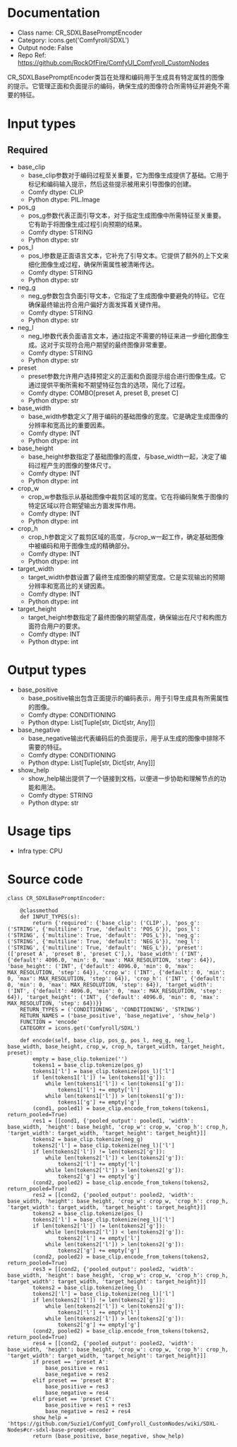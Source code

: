 # Documentation
- Class name: CR_SDXLBasePromptEncoder
- Category: icons.get('Comfyroll/SDXL')
- Output node: False
- Repo Ref: https://github.com/RockOfFire/ComfyUI_Comfyroll_CustomNodes

CR_SDXLBasePromptEncoder类旨在处理和编码用于生成具有特定属性的图像的提示。它管理正面和负面提示的编码，确保生成的图像符合所需特征并避免不需要的特征。

# Input types
## Required
- base_clip
    - base_clip参数对于编码过程至关重要，它为图像生成提供了基础。它用于标记和编码输入提示，然后这些提示被用来引导图像的创建。
    - Comfy dtype: CLIP
    - Python dtype: PIL.Image
- pos_g
    - pos_g参数代表正面引导文本，对于指定生成图像中所需特征至关重要。它有助于将图像生成过程引向预期的结果。
    - Comfy dtype: STRING
    - Python dtype: str
- pos_l
    - pos_l参数是正面语言文本，它补充了引导文本。它提供了额外的上下文来细化图像生成过程，确保所需属性被清晰传达。
    - Comfy dtype: STRING
    - Python dtype: str
- neg_g
    - neg_g参数包含负面引导文本，它指定了生成图像中要避免的特征。它在确保最终输出符合用户偏好方面发挥着关键作用。
    - Comfy dtype: STRING
    - Python dtype: str
- neg_l
    - neg_l参数代表负面语言文本，通过指定不需要的特征来进一步细化图像生成。这对于实现符合用户期望的最终图像非常重要。
    - Comfy dtype: STRING
    - Python dtype: str
- preset
    - preset参数允许用户选择预定义的正面和负面提示组合进行图像生成。它通过提供平衡所需和不期望特征包含的选项，简化了过程。
    - Comfy dtype: COMBO[preset A, preset B, preset C]
    - Python dtype: str
- base_width
    - base_width参数定义了用于编码的基础图像的宽度。它是确定生成图像的分辨率和宽高比的重要因素。
    - Comfy dtype: INT
    - Python dtype: int
- base_height
    - base_height参数指定了基础图像的高度，与base_width一起，决定了编码过程产生的图像的整体尺寸。
    - Comfy dtype: INT
    - Python dtype: int
- crop_w
    - crop_w参数指示从基础图像中裁剪区域的宽度。它在将编码聚焦于图像的特定区域以符合期望输出方面发挥作用。
    - Comfy dtype: INT
    - Python dtype: int
- crop_h
    - crop_h参数定义了裁剪区域的高度，与crop_w一起工作，确定基础图像中被编码和用于图像生成的精确部分。
    - Comfy dtype: INT
    - Python dtype: int
- target_width
    - target_width参数设置了最终生成图像的期望宽度。它是实现输出的预期分辨率和宽高比的关键因素。
    - Comfy dtype: INT
    - Python dtype: int
- target_height
    - target_height参数指定了最终图像的期望高度，确保输出在尺寸和构图方面符合用户的要求。
    - Comfy dtype: INT
    - Python dtype: int

# Output types
- base_positive
    - base_positive输出包含正面提示的编码表示，用于引导生成具有所需属性的图像。
    - Comfy dtype: CONDITIONING
    - Python dtype: List[Tuple[str, Dict[str, Any]]]
- base_negative
    - base_negative输出代表编码后的负面提示，用于从生成的图像中排除不需要的特征。
    - Comfy dtype: CONDITIONING
    - Python dtype: List[Tuple[str, Dict[str, Any]]]
- show_help
    - show_help输出提供了一个链接到文档，以便进一步协助和理解节点的功能和用法。
    - Comfy dtype: STRING
    - Python dtype: str

# Usage tips
- Infra type: CPU

# Source code
```
class CR_SDXLBasePromptEncoder:

    @classmethod
    def INPUT_TYPES(s):
        return {'required': {'base_clip': ('CLIP',), 'pos_g': ('STRING', {'multiline': True, 'default': 'POS_G'}), 'pos_l': ('STRING', {'multiline': True, 'default': 'POS_L'}), 'neg_g': ('STRING', {'multiline': True, 'default': 'NEG_G'}), 'neg_l': ('STRING', {'multiline': True, 'default': 'NEG_L'}), 'preset': (['preset A', 'preset B', 'preset C'],), 'base_width': ('INT', {'default': 4096.0, 'min': 0, 'max': MAX_RESOLUTION, 'step': 64}), 'base_height': ('INT', {'default': 4096.0, 'min': 0, 'max': MAX_RESOLUTION, 'step': 64}), 'crop_w': ('INT', {'default': 0, 'min': 0, 'max': MAX_RESOLUTION, 'step': 64}), 'crop_h': ('INT', {'default': 0, 'min': 0, 'max': MAX_RESOLUTION, 'step': 64}), 'target_width': ('INT', {'default': 4096.0, 'min': 0, 'max': MAX_RESOLUTION, 'step': 64}), 'target_height': ('INT', {'default': 4096.0, 'min': 0, 'max': MAX_RESOLUTION, 'step': 64})}}
    RETURN_TYPES = ('CONDITIONING', 'CONDITIONING', 'STRING')
    RETURN_NAMES = ('base_positive', 'base_negative', 'show_help')
    FUNCTION = 'encode'
    CATEGORY = icons.get('Comfyroll/SDXL')

    def encode(self, base_clip, pos_g, pos_l, neg_g, neg_l, base_width, base_height, crop_w, crop_h, target_width, target_height, preset):
        empty = base_clip.tokenize('')
        tokens1 = base_clip.tokenize(pos_g)
        tokens1['l'] = base_clip.tokenize(pos_l)['l']
        if len(tokens1['l']) != len(tokens1['g']):
            while len(tokens1['l']) < len(tokens1['g']):
                tokens1['l'] += empty['l']
            while len(tokens1['l']) > len(tokens1['g']):
                tokens1['g'] += empty['g']
        (cond1, pooled1) = base_clip.encode_from_tokens(tokens1, return_pooled=True)
        res1 = [[cond1, {'pooled_output': pooled1, 'width': base_width, 'height': base_height, 'crop_w': crop_w, 'crop_h': crop_h, 'target_width': target_width, 'target_height': target_height}]]
        tokens2 = base_clip.tokenize(neg_g)
        tokens2['l'] = base_clip.tokenize(neg_l)['l']
        if len(tokens2['l']) != len(tokens2['g']):
            while len(tokens2['l']) < len(tokens2['g']):
                tokens2['l'] += empty['l']
            while len(tokens2['l']) > len(tokens2['g']):
                tokens2['g'] += empty['g']
        (cond2, pooled2) = base_clip.encode_from_tokens(tokens2, return_pooled=True)
        res2 = [[cond2, {'pooled_output': pooled2, 'width': base_width, 'height': base_height, 'crop_w': crop_w, 'crop_h': crop_h, 'target_width': target_width, 'target_height': target_height}]]
        tokens2 = base_clip.tokenize(pos_l)
        tokens2['l'] = base_clip.tokenize(neg_l)['l']
        if len(tokens2['l']) != len(tokens2['g']):
            while len(tokens2['l']) < len(tokens2['g']):
                tokens2['l'] += empty['l']
            while len(tokens2['l']) > len(tokens2['g']):
                tokens2['g'] += empty['g']
        (cond2, pooled2) = base_clip.encode_from_tokens(tokens2, return_pooled=True)
        res3 = [[cond2, {'pooled_output': pooled2, 'width': base_width, 'height': base_height, 'crop_w': crop_w, 'crop_h': crop_h, 'target_width': target_width, 'target_height': target_height}]]
        tokens2 = base_clip.tokenize(neg_l)
        tokens2['l'] = base_clip.tokenize(neg_l)['l']
        if len(tokens2['l']) != len(tokens2['g']):
            while len(tokens2['l']) < len(tokens2['g']):
                tokens2['l'] += empty['l']
            while len(tokens2['l']) > len(tokens2['g']):
                tokens2['g'] += empty['g']
        (cond2, pooled2) = base_clip.encode_from_tokens(tokens2, return_pooled=True)
        res4 = [[cond2, {'pooled_output': pooled2, 'width': base_width, 'height': base_height, 'crop_w': crop_w, 'crop_h': crop_h, 'target_width': target_width, 'target_height': target_height}]]
        if preset == 'preset A':
            base_positive = res1
            base_negative = res2
        elif preset == 'preset B':
            base_positive = res3
            base_negative = res4
        elif preset == 'preset C':
            base_positive = res1 + res3
            base_negative = res2 + res4
        show_help = 'https://github.com/Suzie1/ComfyUI_Comfyroll_CustomNodes/wiki/SDXL-Nodes#cr-sdxl-base-prompt-encoder'
        return (base_positive, base_negative, show_help)
```